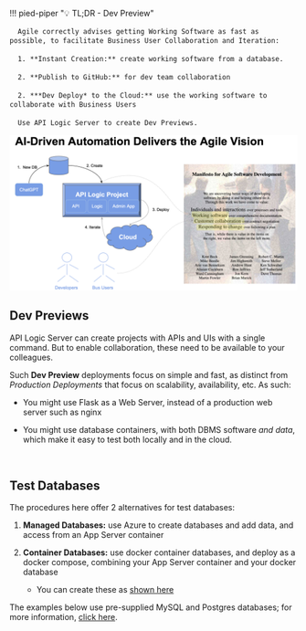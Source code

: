 !!! pied-piper ":bulb: TL;DR - Dev Preview"

      Agile correctly advises getting Working Software as fast as possible, to facilitate Business User Collaboration and Iteration:

      1. **Instant Creation:** create working software from a database.

      2. **Publish to GitHub:** for dev team collaboration

      2. ***Dev Deploy* to the Cloud:** use the working software to collaborate with Business Users

      Use API Logic Server to create Dev Previews.

![ai-driven-automation](images/ai-driven-automation/ai-driven-automation.png)

## Dev Previews

API Logic Server can create projects with APIs and UIs with a single command.  But to enable collaboration, these need to be available to your colleagues.

Such **Dev Preview** deployments focus on simple and fast, as distinct from *Production Deployments* that focus on scalability, availability, etc.  As such:

* You might use Flask as a Web Server, instead of a production web server such as nginx

* You might use database containers, with both DBMS software *and data*, which make it easy to test both locally and in the cloud.

&nbsp;

## Test Databases

The procedures here offer 2 alternatives for test databases:

1. **Managed Databases:** use Azure to create databases and add data, and access from an App Server container

2. **Container Databases:** use docker container databases, and deploy as a docker compose, combining your App Server container and your docker database

   * You can create these as [shown here](../Database-docker#create-your-own-db-image)

The examples below use pre-supplied MySQL and Postgres databases; for more information, [click here](../Database-docker).
